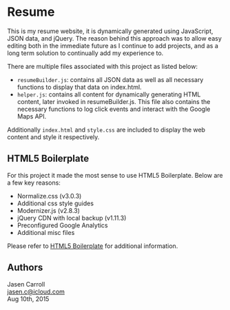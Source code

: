 # Resume

This is my resume website, it is dynamically generated using JavaScript, JSON data, and jQuery. The reason behind this approach was to allow easy editing both in the immediate future as I continue to add projects, and as a long term solution to continually add my experience to.

There are multiple files associated with this project as listed below:

* `resumeBuilder.js`: contains all JSON data as well as all necessary functions to display that data on index.html.
* `helper.js`: contains all content for dynamically generating HTML content, later invoked in resumeBuilder.js. This file also contains the necessary functions to log click events and interact with the Google Maps API.

Additionally `index.html` and `style.css` are included to display the web content and style it respectively.

## HTML5 Boilerplate

For this project it made the most sense to use HTML5 Boilerplate.
Below are a few key reasons:

* Normalize.css (v3.0.3)
* Additional css style guides
* Modernizer.js (v2.8.3)
* jQuery CDN with local backup (v1.11.3)
* Preconfigured Google Analytics
* Additional misc files

Please refer to [HTML5 Boilerplate](https://github.com/h5bp/html5-boilerplate) for additional information.

## Authors

Jasen Carroll  
jasen.c@icloud.com  
Aug 10th, 2015
